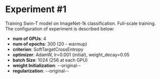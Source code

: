 # Experiment #1
Training Swin-T model on ImageNet-1k classification. Full-scale training. The configuration of experiment is described below:

* **num of GPUs**: 4
* **num of epochs**: 300 (20 - warmup)
* **criterion**: SoftTargetCrossEntropy
* **optimizer**: AdamW, lr=0.001 (initial), weight_decay=0.05
* **batch Size**: 1024 (256 at each GPU)
* **weight Initialization**: --original--
* **regularization**: --original--